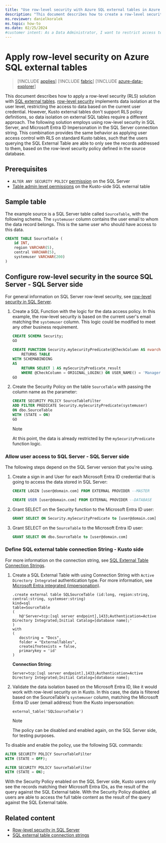 ```yaml
---
title: "Use row-level security with Azure SQL external tables in Azure Data Explorer"
description: "This document describes how to create a row-level security solution with Azure Data Explorer SQL external tables."
ms.reviewer: danielkoralek
ms.topic: how-to 
ms.date: 02/25/2024
#customer intent: As a Data Administrator, I want to restrict access to the data on Azure SQL External Tables so that each user can see only their data.
---
```

# Apply row-level security on Azure SQL external tables

> [!INCLUDE [applies](../includes/applies-to-version/applies.md)] [!INCLUDE [fabric](../includes/applies-to-version/fabric.md)] [!INCLUDE [azure-data-explorer](../includes/applies-to-version/azure-data-explorer.md)]

This document describes how to apply a row-level security (RLS) solution with [SQL external tables](/azure/data-explorer/kusto/management/external-sql-tables). [row-level security](/azure/data-explorer/kusto/management/row-level-security-policy) implements data isolation at the user level, restricting the access to data based on the current user credential. However, Kusto external tables don't support RLS policy definitions, so data isolation on external SQL tables require a different approach. The following solution employs using row-level security in SQL Server, and Microsoft Entra ID Impersonation in the SQL Server connection string. This combination provides the same behavior as applying user access control with RLS on standard Kusto tables, such that the users querying the SQL External Table are able to only see the records addressed to them, based on the row-level security policy defined in the source database.

## Prerequisites

* `ALTER ANY SECURITY POLICY` [permission](/sql/relational-databases/security/permissions-database-engine) on the SQL Server
* [Table admin level permissions](/azure/data-explorer/kusto/access-control/role-based-access-control) on the Kusto-side SQL external table

## Sample table

The example source is a SQL Server table called `SourceTable`, with the following schema. The `systemuser` column contains the user email to whom the data record belongs. This is the same user who should have access to this data.

``` sql
CREATE TABLE SourceTable (
    id INT,
    region VARCHAR(5),
    central VARCHAR(5),
    systemuser VARCHAR(200)
)
```

## Configure row-level security in the source SQL Server - SQL Server side

For general information on SQL Server row-level security, see [row-level security in SQL Server](/sql/relational-databases/security/row-level-security).

1. Create a SQL Function with the logic for the data access policy. In this example, the row-level security is based on the current user's email matching the `systemuser` column. This logic could be modified to meet any other business requirement.

    ``` sql
    CREATE SCHEMA Security;
    GO
     
    CREATE FUNCTION Security.mySecurityPredicate(@CheckColumn AS nvarchar(100))
        RETURNS TABLE
    WITH SCHEMABINDING
    AS
        RETURN SELECT 1 AS mySecurityPredicate_result
        WHERE @CheckColumn = ORIGINAL_LOGIN() OR USER_NAME() = 'Manager';
    GO
    ```

1. Create the Security Policy on the table `SourceTable` with passing the column name as the parameter:

    ``` sql
    CREATE SECURITY POLICY SourceTableFilter
    ADD FILTER PREDICATE Security.mySecurityPredicate(systemuser)
    ON dbo.SourceTable
    WITH (STATE = ON)
    GO
    ```

    > [!NOTE]
    > At this point, the data is already restricted by the `mySecurityPredicate` function logic.


### Allow user access to SQL Server - SQL Server side

The following steps depend on the SQL Server version that you're using.

1. Create a sign in and User for each Microsoft Entra ID credential that is going to access the data stored in SQL Server:

    ``` sql
    CREATE LOGIN [user@domain.com] FROM EXTERNAL PROVIDER --MASTER
    
    CREATE USER [user@domain.com] FROM EXTERNAL PROVIDER --DATABASE
    ```
    
1. Grant SELECT on the Security function to the Microsoft Entra ID user:

    ``` sql
    GRANT SELECT ON Security.mySecurityPredicate to [user@domain.com]
    ```
    
1. Grant SELECT on the `SourceTable` to the Microsoft Entra ID user:

    ``` sql
    GRANT SELECT ON dbo.SourceTable to [user@domain.com]
    ```

### Define SQL external table connection String - Kusto side

For more information on the connection string, see [SQL External Table Connection Strings](/azure/data-explorer/kusto/api/connection-strings/sql-connection-strings).

1. Create a SQL External Table with using Connection String with `Active Directory Integrated` authentication type. For more information, see [Microsoft Entra integrated (impersonation)](/azure/data-explorer/kusto/api/connection-strings/sql-connection-strings#microsoft-entra-integrated-impersonation). 

    ``` KQL
    .create external table SQLSourceTable (id:long, region:string, central:string, systemser:string) 
    kind=sql
    table=SourceTable
    ( 
       h@'Server=tcp:[sql server endpoint],1433;Authentication=Active Directory Integrated;Initial Catalog=[database name];'
    )
    with 
    (
       docstring = "Docs",
       folder = "ExternalTables", 
       createifnotexists = false,
       primarykey = 'id'
    )
    ```

    **Connection String**:

    ```
    Server=tcp:[sql server endpoint],1433;Authentication=Active Directory Integrated;Initial Catalog=[database name];
    ```

1. Validate the data isolation based on the Microsoft Entra ID, like it would work with row-level security on in Kusto. In this case, the data is filtered based on the SourceTable's `systemuser` column, matching the Microsoft Entra ID user (email address) from the Kusto impersonation:

    ``` KQL
    external_table('SQLSourceTable')
    ```
    > [!NOTE]
    > The policy can be disabled and enabled again, on the SQL Server side, for testing purposes.
    
To disable and enable the policy, use the following SQL commands:

``` sql
ALTER SECURITY POLICY SourceTableFilter
WITH (STATE = OFF);
```

``` sql
ALTER SECURITY POLICY SourceTableFilter
WITH (STATE = ON);
```

With the Security Policy enabled on the SQL Server side, Kusto users only see the records matching their Microsoft Entra IDs, as the result of the query against the SQL External table. With the Security Policy disabled, all users are able to access the full table content as the result of the query against the SQL External table.

## Related content

* [Row-level security in SQL Server](/sql/relational-databases/security/row-level-security)
* [SQL external table connection strings](/azure/data-explorer/kusto/api/connection-strings/sql-connection-strings)

